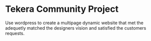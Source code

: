 # Tekera Community Project
Use wordpress to create a multipage dynamic website that met the adequetly matched the designers vision and satisfied the customers requests.
